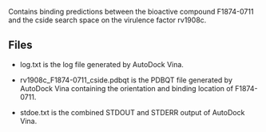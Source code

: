 Contains binding predictions between the bioactive compound F1874-0711 and the cside search space on the virulence factor rv1908c.

## Files

- log.txt is the log file generated by AutoDock Vina.

- rv1908c_F1874-0711_cside.pdbqt is the PDBQT file generated by AutoDock Vina containing the orientation and binding location of F1874-0711.

- stdoe.txt is the combined STDOUT and STDERR output of AutoDock Vina.

